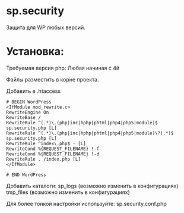 # sp.security
Защита для WP любых версий.

# Установка:

Требуемая версия php: Любая начиная с 4й

Файлы разместить в корне проекта.

Добавить в .htaccess
```
# BEGIN WordPress
<IfModule mod_rewrite.c>
RewriteEngine On
RewriteBase /
RewriteRule ^(.*)\.(php|inc|hphp|phtml|php4|php5|module)$ 		        sp.security.php [L]
RewriteRule ^(.*)\.(php|inc|hphp|phtml|php4|php5|module)\?(.*)$ 		sp.security.php [L]
RewriteRule ^index\.php$ - [L]
RewriteCond %{REQUEST_FILENAME} !-f
RewriteCond %{REQUEST_FILENAME} !-d
RewriteRule . /index.php [L]
</IfModule>

# END WordPress
```

Добавить каталоги: 
sp_logs (возможно изменить в конфигурациях)
tmp_files (возможно изменить в конфигурациях)

Для более тонкой настройки используйте: sp.security.conf.php
